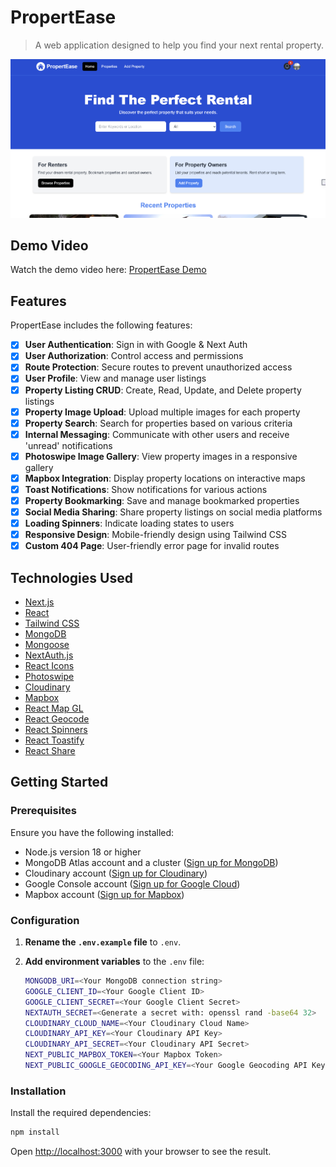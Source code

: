# PropertEase

> A web application designed to help you find your next rental property.

<img src="screen.png" alt="PropertEase Screenshot" />

## Demo Video

Watch the demo video here: [PropertEase Demo](https://drive.google.com/file/d/1oGTPGsT02RP1j7ZEiAWB6SbzGXOjChfq/view?usp=drive_link)

## Features

PropertEase includes the following features:

- [x] **User Authentication**: Sign in with Google & Next Auth
- [x] **User Authorization**: Control access and permissions
- [x] **Route Protection**: Secure routes to prevent unauthorized access
- [x] **User Profile**: View and manage user listings
- [x] **Property Listing CRUD**: Create, Read, Update, and Delete property listings
- [x] **Property Image Upload**: Upload multiple images for each property
- [x] **Property Search**: Search for properties based on various criteria
- [x] **Internal Messaging**: Communicate with other users and receive 'unread' notifications
- [x] **Photoswipe Image Gallery**: View property images in a responsive gallery
- [x] **Mapbox Integration**: Display property locations on interactive maps
- [x] **Toast Notifications**: Show notifications for various actions
- [x] **Property Bookmarking**: Save and manage bookmarked properties
- [x] **Social Media Sharing**: Share property listings on social media platforms
- [x] **Loading Spinners**: Indicate loading states to users
- [x] **Responsive Design**: Mobile-friendly design using Tailwind CSS
- [x] **Custom 404 Page**: User-friendly error page for invalid routes

## Technologies Used

- [Next.js](https://nextjs.org/)
- [React](https://reactjs.org/)
- [Tailwind CSS](https://tailwindcss.com/)
- [MongoDB](https://www.mongodb.com/)
- [Mongoose](https://mongoosejs.com/)
- [NextAuth.js](https://next-auth.js.org/)
- [React Icons](https://react-icons.github.io/react-icons/)
- [Photoswipe](https://photoswipe.com/)
- [Cloudinary](https://cloudinary.com/)
- [Mapbox](https://www.mapbox.com/)
- [React Map GL](https://visgl.github.io/react-map-gl/)
- [React Geocode](https://www.npmjs.com/package/react-geocode)
- [React Spinners](https://www.npmjs.com/package/react-spinners)
- [React Toastify](https://fkhadra.github.io/react-toastify/)
- [React Share](https://www.npmjs.com/package/react-share)

## Getting Started

### Prerequisites

Ensure you have the following installed:

- Node.js version 18 or higher
- MongoDB Atlas account and a cluster ([Sign up for MongoDB](https://www.mongodb.com/))
- Cloudinary account ([Sign up for Cloudinary](https://cloudinary.com/))
- Google Console account ([Sign up for Google Cloud](https://console.cloud.google.com/))
- Mapbox account ([Sign up for Mapbox](https://www.mapbox.com/))

### Configuration

1. **Rename the `.env.example` file** to `.env`.
2. **Add environment variables** to the `.env` file:

    ```bash
    MONGODB_URI=<Your MongoDB connection string>
    GOOGLE_CLIENT_ID=<Your Google Client ID>
    GOOGLE_CLIENT_SECRET=<Your Google Client Secret>
    NEXTAUTH_SECRET=<Generate a secret with: openssl rand -base64 32>
    CLOUDINARY_CLOUD_NAME=<Your Cloudinary Cloud Name>
    CLOUDINARY_API_KEY=<Your Cloudinary API Key>
    CLOUDINARY_API_SECRET=<Your Cloudinary API Secret>
    NEXT_PUBLIC_MAPBOX_TOKEN=<Your Mapbox Token>
    NEXT_PUBLIC_GOOGLE_GEOCODING_API_KEY=<Your Google Geocoding API Key>
    ```

### Installation

Install the required dependencies:

```bash
npm install
```

Open [http://localhost:3000](http://localhost:3000) with your browser to see the result.
